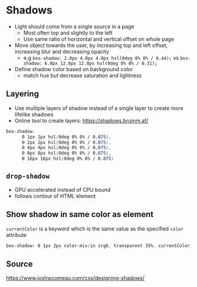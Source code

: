 # Shadows

- Light should come from a single source in a page
  - Most often top and slightly to the left
  - Use same ratio of horizontal and vertical offset on whole page
- Move object towards the user, by increasing top and left offset, increasing blur and  decreasing opacity
  - e.g `box-shadow: 2.0px 4.0px 4.0px hsl(0deg 0% 0% / 0.44);` vs `box-shadow: 6.0px 12.0px 12.0px hsl(0deg 0% 0% / 0.31);` 
- Define shadow color based on background color 
  - match hue but decrease saturation and lightness

## Layering

- Use multiple layers of shadow instead of a single layer to create more lifelike shadows
- Online tool to create layers: https://shadows.brumm.af/

```css
box-shadow: 
      0 1px 1px hsl(0deg 0% 0% / 0.075),
      0 2px 2px hsl(0deg 0% 0% / 0.075),
      0 4px 4px hsl(0deg 0% 0% / 0.075),
      0 8px 8px hsl(0deg 0% 0% / 0.075),
      0 16px 16px hsl(0deg 0% 0% / 0.075)
```

## `drop-shadow`

- GPU accelerated instead of CPU bound
- follows contour of HTML element

## Show shadow in same color as element

`currentColor` is a keyword which is the same value as the specified `color` attribute
 
```css
box-shadow: 0 1px 2px color-mix(in srgb, transparent 35%, currentColor)
```

## Source
https://www.joshwcomeau.com/css/designing-shadows/
